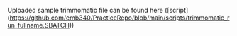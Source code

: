 Uploaded sample trimmomatic file can be found here ([script] (https://github.com/emb340/PracticeRepo/blob/main/scripts/trimmomatic_run_fullname.SBATCH))
